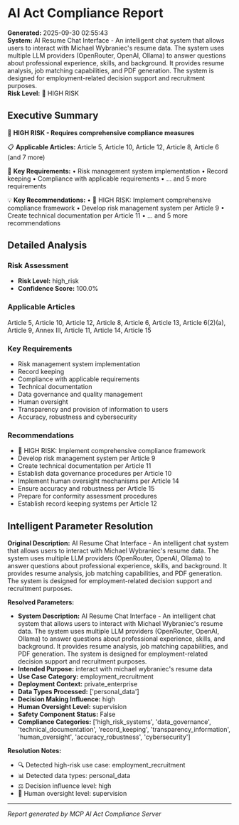 # AI Act Compliance Report

**Generated:** 2025-09-30 02:55:43  
**System:** AI Resume Chat Interface - An intelligent chat system that allows users to interact with Michael Wybraniec's resume data. The system uses multiple LLM providers (OpenRouter, OpenAI, Ollama) to answer questions about professional experience, skills, and background. It provides resume analysis, job matching capabilities, and PDF generation. The system is designed for employment-related decision support and recruitment purposes.  
**Risk Level:** 🔴 HIGH RISK

## Executive Summary

🔴 **HIGH RISK - Requires comprehensive compliance measures**

📋 **Applicable Articles:** Article 5, Article 10, Article 12, Article 8, Article 6 (and 7 more)

📝 **Key Requirements:**
• Risk management system implementation
• Record keeping
• Compliance with applicable requirements
• ... and 5 more requirements

💡 **Key Recommendations:**
• 🔴 HIGH RISK: Implement comprehensive compliance framework
• Develop risk management system per Article 9
• Create technical documentation per Article 11
• ... and 5 more recommendations



## Detailed Analysis

### Risk Assessment
- **Risk Level:** high_risk
- **Confidence Score:** 100.0%

### Applicable Articles
Article 5, Article 10, Article 12, Article 8, Article 6, Article 13, Article 6(2)(a), Article 9, Annex III, Article 11, Article 14, Article 15

### Key Requirements
- Risk management system implementation
- Record keeping
- Compliance with applicable requirements
- Technical documentation
- Data governance and quality management
- Human oversight
- Transparency and provision of information to users
- Accuracy, robustness and cybersecurity

### Recommendations
- 🔴 HIGH RISK: Implement comprehensive compliance framework
- Develop risk management system per Article 9
- Create technical documentation per Article 11
- Establish data governance procedures per Article 10
- Implement human oversight mechanisms per Article 14
- Ensure accuracy and robustness per Article 15
- Prepare for conformity assessment procedures
- Establish record keeping systems per Article 12

## Intelligent Parameter Resolution

**Original Description:** AI Resume Chat Interface - An intelligent chat system that allows users to interact with Michael Wybraniec's resume data. The system uses multiple LLM providers (OpenRouter, OpenAI, Ollama) to answer questions about professional experience, skills, and background. It provides resume analysis, job matching capabilities, and PDF generation. The system is designed for employment-related decision support and recruitment purposes.

**Resolved Parameters:**
- **System Description:** AI Resume Chat Interface - An intelligent chat system that allows users to interact with Michael Wybraniec's resume data. The system uses multiple LLM providers (OpenRouter, OpenAI, Ollama) to answer questions about professional experience, skills, and background. It provides resume analysis, job matching capabilities, and PDF generation. The system is designed for employment-related decision support and recruitment purposes.
- **Intended Purpose:** interact with michael wybraniec's resume data
- **Use Case Category:** employment_recruitment
- **Deployment Context:** private_enterprise
- **Data Types Processed:** ['personal_data']
- **Decision Making Influence:** high
- **Human Oversight Level:** supervision
- **Safety Component Status:** False
- **Compliance Categories:** ['high_risk_systems', 'data_governance', 'technical_documentation', 'record_keeping', 'transparency_information', 'human_oversight', 'accuracy_robustness', 'cybersecurity']

**Resolution Notes:**
- 🔍 Detected high-risk use case: employment_recruitment
- 📊 Detected data types: personal_data
- ⚖️ Decision influence level: high
- 👥 Human oversight level: supervision

---
*Report generated by MCP AI Act Compliance Server*